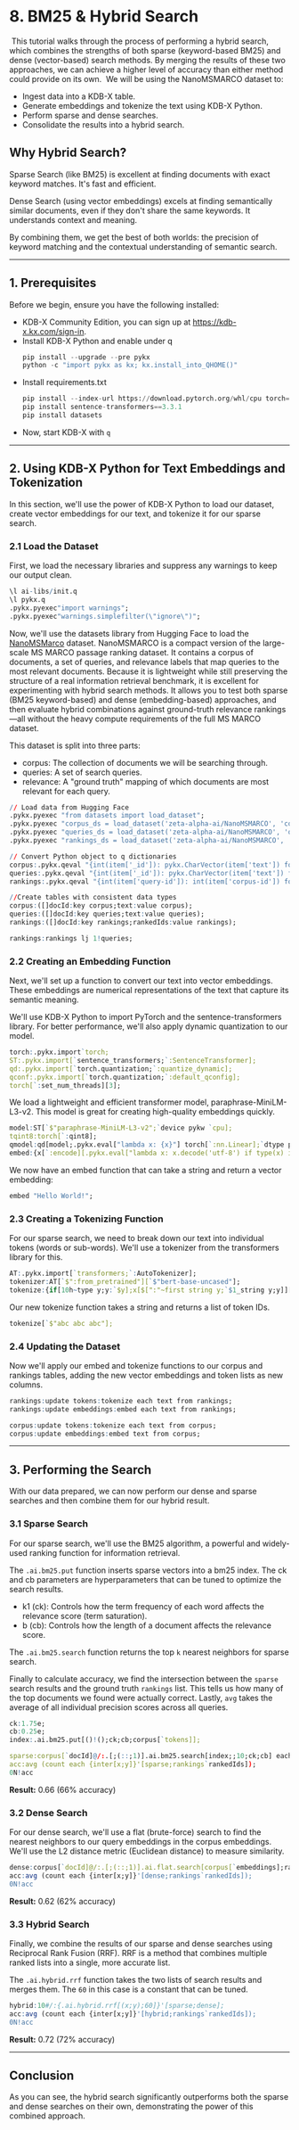 # 8. BM25 & Hybrid Search
​
This tutorial walks through the process of performing a hybrid search, which combines the strengths of both sparse (keyword-based BM25) and dense (vector-based) search methods. By merging the results of these two approaches, we can achieve a higher level of accuracy than either method could provide on its own.
​
We will be using the NanoMSMARCO dataset to:
​
- Ingest data into a KDB-X table.
- Generate embeddings and tokenize the text using KDB-X Python.
- Perform sparse and dense searches.
- Consolidate the results into a hybrid search.
​
## Why Hybrid Search?

Sparse Search (like BM25) is excellent at finding documents with exact keyword matches. It's fast and efficient.

Dense Search (using vector embeddings) excels at finding semantically similar documents, even if they don't share the same keywords. It understands context and meaning.

By combining them, we get the best of both worlds: the precision of keyword matching and the contextual understanding of semantic search.

---
## 1. Prerequisites

Before we begin, ensure you have the following installed:

- KDB-X Community Edition, you can sign up at https://kdb-x.kx.com/sign-in.
- Install KDB-X Python and enable under q
    ```python
    pip install --upgrade --pre pykx
    python -c "import pykx as kx; kx.install_into_QHOME()"
    ```
- Install requirements.txt 
    ```python
    pip install --index-url https://download.pytorch.org/whl/cpu torch==2.4.1  #install lighter cpu torch
    pip install sentence-transformers==3.3.1
    pip install datasets
    ```
- Now, start KDB-X with `q`

---

## 2. Using KDB-X Python for Text Embeddings and Tokenization

In this section, we'll use the power of KDB-X Python to load our dataset, create vector embeddings for our text, and tokenize it for our sparse search.

### 2.1 Load the Dataset

First, we load the necessary libraries and suppress any warnings to keep our output clean.
```q
\l ai-libs/init.q
\l pykx.q
.pykx.pyexec"import warnings";
.pykx.pyexec"warnings.simplefilter(\"ignore\")";
```
Now, we'll use the datasets library from Hugging Face to load the [NanoMSMarco](https://huggingface.co/datasets/zeta-alpha-ai/NanoMSMARCO) dataset.
NanoMSMARCO is a compact version of the large-scale MS MARCO passage ranking dataset. It contains a corpus of documents, a set of queries, and relevance labels that map queries to the most relevant documents. Because it is lightweight while still preserving the structure of a real information retrieval benchmark, it is excellent for experimenting with hybrid search methods. 
It allows you to test both sparse (BM25 keyword-based) and dense (embedding-based) approaches, and then evaluate hybrid combinations against ground-truth relevance rankings—all without the heavy compute requirements of the full MS MARCO dataset.

This dataset is split into three parts:

- corpus: The collection of documents we will be searching through.
- queries: A set of search queries.
- relevance: A "ground truth" mapping of which documents are most relevant for each query.

```q
// Load data from Hugging Face
.pykx.pyexec "from datasets import load_dataset";
.pykx.pyexec "corpus_ds = load_dataset('zeta-alpha-ai/NanoMSMARCO', 'corpus', split='train')";
.pykx.pyexec "queries_ds = load_dataset('zeta-alpha-ai/NanoMSMARCO', 'queries', split='train')";
.pykx.pyexec "rankings_ds = load_dataset('zeta-alpha-ai/NanoMSMARCO', 'qrels', split='train')";
```
```q
// Convert Python object to q dictionaries 
corpus:.pykx.qeval "{int(item['_id']): pykx.CharVector(item['text']) for item in corpus_ds}";
queries:.pykx.qeval "{int(item['_id']): pykx.CharVector(item['text']) for item in queries_ds}";
rankings:.pykx.qeval "{int(item['query-id']): int(item['corpus-id']) for item in rankings_ds}";
```
```q
//Create tables with consistent data types
corpus:([]docId:key corpus;text:value corpus);
queries:([]docId:key queries;text:value queries);
rankings:([]docId:key rankings;rankedIds:value rankings);

rankings:rankings lj 1!queries;
```
### 2.2 Creating an Embedding Function

Next, we'll set up a function to convert our text into vector embeddings. These embeddings are numerical representations of the text that capture its semantic meaning.

We'll use KDB-X Python to import PyTorch and the sentence-transformers library. For better performance, we'll also apply dynamic quantization to our model.
```q
torch:.pykx.import`torch;
ST:.pykx.import[`sentence_transformers;`:SentenceTransformer];
qd:.pykx.import[`torch.quantization;`:quantize_dynamic];
qconf:.pykx.import[`torch.quantization;`:default_qconfig];
torch[`:set_num_threads][3];
```
We load a lightweight and efficient transformer model, paraphrase-MiniLM-L3-v2. This model is great for creating high-quality embeddings quickly.
```q
model:ST[`$"paraphrase-MiniLM-L3-v2";`device pykw `cpu];
tqint8:torch[`:qint8];
qmodel:qd[model;.pykx.eval["lambda x: {x}"] torch[`:nn.Linear];`dtype pykw tqint8];
embed:{x[`:encode][.pykx.eval["lambda x: x.decode('utf-8') if type(x) is bytes else [x.decode('utf-8') for x in x]"] .pykx.topy y]`}[qmodel;];
```
We now have an embed function that can take a string and return a vector embedding:
```q
embed "Hello World!";
```

### 2.3 Creating a Tokenizing Function

For our sparse search, we need to break down our text into individual tokens (words or sub-words). We'll use a tokenizer from the transformers library for this.
```q
AT:.pykx.import[`transformers;`:AutoTokenizer];
tokenizer:AT[`$":from_pretrained"][`$"bert-base-uncased"];
tokenize:{if[10h~type y;y:`$y];x[$[":"~first string y;`$1_string y;y]][`$":input_ids"]`}[tokenizer;];
```
Our new tokenize function takes a string and returns a list of token IDs.
```q
tokenize[`$"abc abc abc"];
```

### 2.4 Updating the Dataset

Now we'll apply our embed and tokenize functions to our corpus and rankings tables, adding the new vector embeddings and token lists as new columns.
```q
rankings:update tokens:tokenize each text from rankings;
rankings:update embeddings:embed each text from rankings;

corpus:update tokens:tokenize each text from corpus;
corpus:update embeddings:embed text from corpus;
```

---

## 3. Performing the Search

With our data prepared, we can now perform our dense and sparse searches and then combine them for our hybrid result.

### 3.1 Sparse Search

For our sparse search, we'll use the BM25 algorithm, a powerful and widely-used ranking function for information retrieval.

The `.ai.bm25.put` function inserts sparse vectors into a bm25 index. The ck and cb parameters are hyperparameters that can be tuned to optimize the search results.

- k1 (ck): Controls how the term frequency of each word affects the relevance score (term saturation).
- b (cb): Controls how the length of a document affects the relevance score.

The `.ai.bm25.search` function returns the top `k` nearest neighbors for sparse search.

Finally to calculate accuracy, we find the intersection between the `sparse` search results and the ground truth `rankings` list. 
This tells us how many of the top documents we found were actually correct. Lastly, `avg` takes the average of all individual precision scores across all queries.
```q
ck:1.75e;
cb:0.25e;
index:.ai.bm25.put[()!();ck;cb;corpus[`tokens]];

sparse:corpus[`docId]@/:.[;(::;1)].ai.bm25.search[index;;10;ck;cb] each rankings[`tokens];
acc:avg (count each {inter[x;y]}'[sparse;rankings`rankedIds]);
0N!acc
```
**Result:** 0.66 (66% accuracy)

### 3.2 Dense Search

For our dense search, we'll use a flat (brute-force) search to find the nearest neighbors to our query embeddings in the corpus embeddings. We'll use the L2 distance metric (Euclidean distance) to measure similarity.
```q
dense:corpus[`docId]@/:.[;(::;1)].ai.flat.search[corpus[`embeddings];rankings[`embeddings];10;`L2];
acc:avg (count each {inter[x;y]}'[dense;rankings`rankedIds]);
0N!acc
```
**Result:** 0.62 (62% accuracy)

### 3.3 Hybrid Search

Finally, we combine the results of our sparse and dense searches using Reciprocal Rank Fusion (RRF). RRF is a method that combines multiple ranked lists into a single, more accurate list.

The `.ai.hybrid.rrf` function takes the two lists of search results and merges them. The `60` in this case is a constant that can be tuned.

```q
hybrid:10#/:{.ai.hybrid.rrf[(x;y);60]}'[sparse;dense];
acc:avg (count each {inter[x;y]}'[hybrid;rankings`rankedIds]);
0N!acc
```

**Result:** 0.72 (72% accuracy)

---

## Conclusion

As you can see, the hybrid search significantly outperforms both the sparse and dense searches on their own, demonstrating the power of this combined approach.
